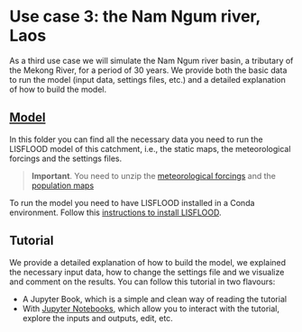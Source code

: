 # Use case 3: the Nam Ngum river, Laos

As a third use case we will simulate the Nam Ngum river basin, a tributary of the Mekong River, for a period of 30 years. We provide both the basic data to run the model (input data, settings files, etc.) and a detailed explanation of how to build the model. 

## [Model](https://github.com/ec-jrc/lisflood-usecases/tree/mekong_usecase/LF_mekong_usecase/model)

In this folder you can find all the necessary data you need to run the LISFLOOD model of this catchment, i.e., the static maps, the meteorological forcings and the settings files. 

> **Important**. You need to unzip the [meteorological forcings](https://github.com/ec-jrc/lisflood-usecases/tree/mekong_usecase/LF_mekong_usecase/model/meteo) and the [population maps](https://github.com/ec-jrc/lisflood-usecases/tree/mekong_usecase/LF_mekong_usecase/model/maps/water_use/pop_daily.zip)

To run the model you need to have LISFLOOD installed in a Conda environment. Follow this [instructions to install LISFLOOD](https://github.com/ec-jrc/lisflood-code).


## Tutorial

We provide a detailed explanation of how to build the model, we explained the necessary input data, how to change the settings file and we visualize and comment on the results. You can follow this tutorial in two flavours:

* A Jupyter Book, which is a simple and clean way of reading the tutorial
* With [Jupyter Notebooks](https://github.com/ec-jrc/lisflood-usecases/tree/mekong_usecase/LF_mekong_usecase/docs/notebooks), which allow you to interact with the tutorial, explore the inputs and outputs, edit, etc.
